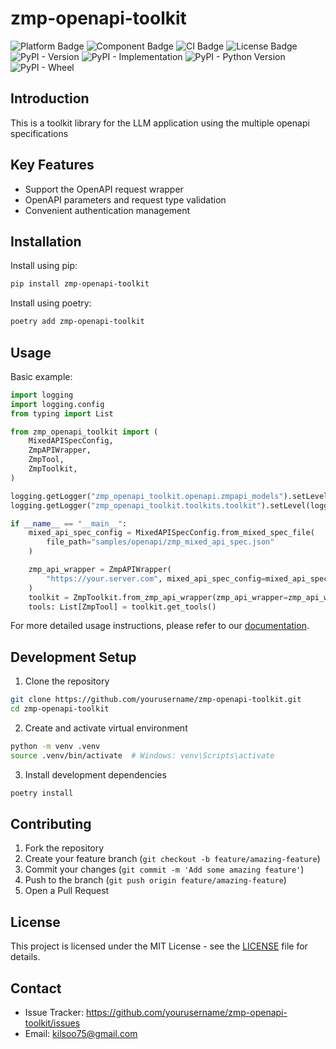 # zmp-openapi-toolkit

![Platform Badge](https://img.shields.io/badge/platform-zmp-red)
![Component Badge](https://img.shields.io/badge/component-toolkit-red)
![CI Badge](https://img.shields.io/badge/ci-github_action-green)
![License Badge](https://img.shields.io/badge/license-MIT-green)
![PyPI - Version](https://img.shields.io/pypi/v/zmp-openapi-toolkit)
![PyPI - Implementation](https://img.shields.io/pypi/implementation/zmp-openapi-toolkit)
![PyPI - Python Version](https://img.shields.io/pypi/pyversions/zmp-openapi-toolkit)
![PyPI - Wheel](https://img.shields.io/pypi/wheel/zmp-openapi-toolkit)

## Introduction

This is a toolkit library for the LLM application using the multiple openapi specifications

## Key Features

- Support the OpenAPI request wrapper
- OpenAPI parameters and request type validation
- Convenient authentication management

## Installation

Install using pip:

```bash
pip install zmp-openapi-toolkit
```

Install using poetry:
```bash
poetry add zmp-openapi-toolkit
```

## Usage

Basic example:

```python
import logging
import logging.config
from typing import List

from zmp_openapi_toolkit import (
    MixedAPISpecConfig,
    ZmpAPIWrapper,
    ZmpTool,
    ZmpToolkit,
)

logging.getLogger("zmp_openapi_toolkit.openapi.zmpapi_models").setLevel(logging.INFO)
logging.getLogger("zmp_openapi_toolkit.toolkits.toolkit").setLevel(logging.INFO)

if __name__ == "__main__":
    mixed_api_spec_config = MixedAPISpecConfig.from_mixed_spec_file(
        file_path="samples/openapi/zmp_mixed_api_spec.json"
    )

    zmp_api_wrapper = ZmpAPIWrapper(
        "https://your.server.com", mixed_api_spec_config=mixed_api_spec_config
    )
    toolkit = ZmpToolkit.from_zmp_api_wrapper(zmp_api_wrapper=zmp_api_wrapper)
    tools: List[ZmpTool] = toolkit.get_tools()

```

For more detailed usage instructions, please refer to our [documentation](link).

## Development Setup

1. Clone the repository
```bash
git clone https://github.com/yourusername/zmp-openapi-toolkit.git
cd zmp-openapi-toolkit
```

2. Create and activate virtual environment
```bash
python -m venv .venv
source .venv/bin/activate  # Windows: venv\Scripts\activate
```

3. Install development dependencies
```bash
poetry install
```

## Contributing

1. Fork the repository
2. Create your feature branch (`git checkout -b feature/amazing-feature`)
3. Commit your changes (`git commit -m 'Add some amazing feature'`)
4. Push to the branch (`git push origin feature/amazing-feature`)
5. Open a Pull Request

## License

This project is licensed under the MIT License - see the [LICENSE](LICENSE) file for details.

## Contact

- Issue Tracker: https://github.com/yourusername/zmp-openapi-toolkit/issues
- Email: kilsoo75@gmail.com


